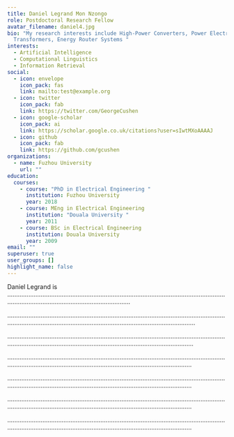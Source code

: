 ```yaml
---
title: Daniel Legrand Mon Nzongo
role: Postdoctoral Research Fellow
avatar_filename: daniel4.jpg
bio: "My research interests include High-Power Converters, Power Electronics
  Transformers, Energy Router Systems "
interests:
  - Artificial Intelligence
  - Computational Linguistics
  - Information Retrieval
social:
  - icon: envelope
    icon_pack: fas
    link: mailto:test@example.org
  - icon: twitter
    icon_pack: fab
    link: https://twitter.com/GeorgeCushen
  - icon: google-scholar
    icon_pack: ai
    link: https://scholar.google.co.uk/citations?user=sIwtMXoAAAAJ
  - icon: github
    icon_pack: fab
    link: https://github.com/gcushen
organizations:
  - name: Fuzhou University
    url: ""
education:
  courses:
    - course: "PhD in Electrical Engineering "
      institution: Fuzhou University
      year: 2018
    - course: MEng in Electrical Engineering
      institution: "Douala University "
      year: 2011
    - course: BSc in Electrical Engineering
      institution: Douala University
      year: 2009
email: ""
superuser: true
user_groups: []
highlight_name: false
---
```

Daniel Legrand is ..................................................................................................................................................................................................

.......................................................................................................................................................................................................................................

......................................................................................................................................................................................................................................

.....................................................................................................................................................................................................................................

.....................................................................................................................................................................................................................................

.....................................................................................................................................................................................................................................

.....................................................................................................................................................................................................................................